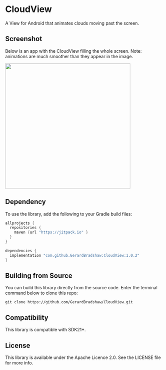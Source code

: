 # CloudView
A View for Android that animates clouds moving past the screen.

## Screenshot
Below is an app with the CloudView filling the whole screen. Note: animations are much smoother than they appear in the image.

<img src="/art/example_app.gif?raw=true" width="400px">

## Dependency
To use the library, add the following to your Gradle build files:
```groovy
allprojects { 
  repositories {
    maven {url "https://jitpack.io" }
  }
}

dependencies {
  implementation "com.github.GerardBradshaw:CloudView:1.0.2"
}
```

## Building from Source
You can build this library directly from the source code. Enter the terminal command below to clone this repo:
```shell
git clone https://github.com/GerardBradshaw/CloudView.git  
```

## Compatibility
This library is compatible with SDK21+.

## License
This library is available under the Apache Licence 2.0. See the LICENSE file for more info.
